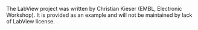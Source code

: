 The LabView project was written by Christian Kieser (EMBL, Electronic Workshop). It is provided as an example and will not be maintained by lack of LabView license. 